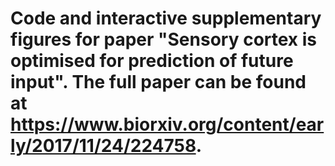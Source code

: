 # Code and interactive supplementary figures for paper "Sensory cortex is optimised for prediction of future input". The full paper can be found at https://www.biorxiv.org/content/early/2017/11/24/224758. 
